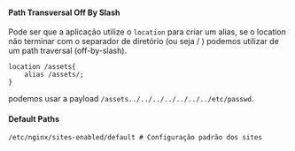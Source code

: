 #### Path Transversal Off By Slash
Pode ser que a aplicação utilize o `location` para criar um alias, se o location não terminar com o separador de diretório (ou seja / ) podemos utilizar de um path traversal (off-by-slash).
```nginx
location /assets{
	alias /assets/;
}
```
podemos usar a payload `/assets../../../../../../../etc/passwd`.
#### Default Paths
```nginx
/etc/nginx/sites-enabled/default # Configuração padrão dos sites
```







